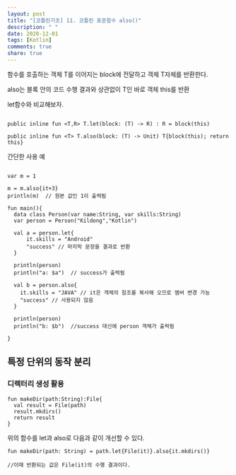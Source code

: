 ```yaml
---
layout: post
title: "[코틀린기초] 11. 코틀린 표준함수 also()"
description: " "
date: 2020-12-01
tags: [Kotlin]
comments: true
share: true
--- 
```

  
함수를 호출하는 객체 T를 이어지는 block에 전달하고 객체 T자체를 반환한다.

also는 블록 안의 코드 수행 결과와 상관없이 T인 바로 객체 this를 반환

let함수와 비교해보자.

```

public inline fun <T,R> T.let(block: (T) -> R) : R = block(this)

public inline fun <T> T.also(block: (T) -> Unit) T{block(this); return this}

```

간단한 사용 예

```

var m = 1

m = m.also{it+3}
println(m)  // 원본 값인 1이 출력됨

```


```
fun main(){
  data class Person(var name:String, var skills:String)
  var person = Person("Kildong","Kotlin")
  
  val a = person.let{
      it.skills = "Android"
      "success" // 마지막 문장을 결과로 반환
  }
  
  println(person)
  println("a: $a")  // success가 출력됨
  
  val b = person.also{
    it.skills = "JAVA" // it은 객체의 참조를 복사해 오므로 멤버 변경 가능
    "success" // 사용되지 않음
  }
  
  println(person)
  println("b: $b")  //success 대신에 person 객체가 출력됨
  
}

```


## 특정 단위의 동작 분리  

### 디렉터리 생성 활용  

```
fun makeDir(path:String):File{
  val result = File(path)
  result.mkdirs()
  return result
}
```

위의 함수를 let과 also로 다음과 같이 개선할 수 있다.  

```
fun makeDir(path: String) = path.let{File(it)}.also{it.mkdirs()}

//이때 반환되는 값은 File(it)의 수행 결과이다.
```
